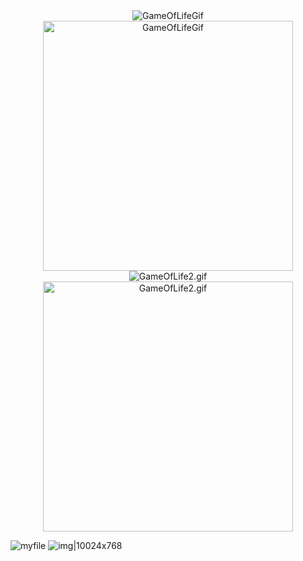 <div style="text-align:center">
    <img src="https://github.com/zawislakm/Discrete_Systems_Modeling_AGH_UST/blob/master/gifs/GameOfLifeGif.gif" alt="GameOfLifeGif">
</div>

<div style="text-align:center">
    <img src="https://github.com/zawislakm/Discrete_Systems_Modeling_AGH_UST/blob/master/gifs/GameOfLifeGif.gif" alt="GameOfLifeGif" width="400" height="400">
</div>


<div style="text-align:center">
    <img src="https://github.com/zawislakm/Discrete_Systems_Modeling_AGH_UST/blob/master/gifs/GameOfLife2.gif" alt="GameOfLife2.gif">
</div>

<div style="text-align:center">
    <img src="https://github.com/zawislakm/Discrete_Systems_Modeling_AGH_UST/blob/master/gifs/GameOfLife2.gif" alt="GameOfLife2.gif" width="400" height="400">
</div>


![myfile](https://user-images.githubusercontent.com/52455330/139071980-91302a8a-37b1-4196-803e-f91b1de2ee5b.gif)
![img|10024x768](https://github.com/zawislakm/Discrete_Systems_Modeling_AGH_UST/blob/master/gifs/GameOfLifeGif.gif)